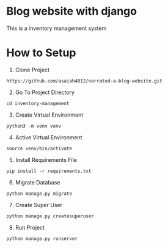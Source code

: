 # Blog website with django
This is a inventory management system

# How to Setup
1. Clone Project
```
https://github.com/asaiah4812/narrated-a-blog-website.git
```

2. Go To Project Directory
```
cd inventory-management
```
3. Create Virtual Environment
```
python3 -m venv venv
```
4. Active Virtual Environment
```
source venv/bin/activate
```
5. Install Requirements File
```
pip install -r requirements.txt
```
6. Migrate Database
```
python manage.py migrate
```
7. Create Super User
```
python manage.py createsuperuser
```
8. Run Project
```
python manage.py runserver
```
